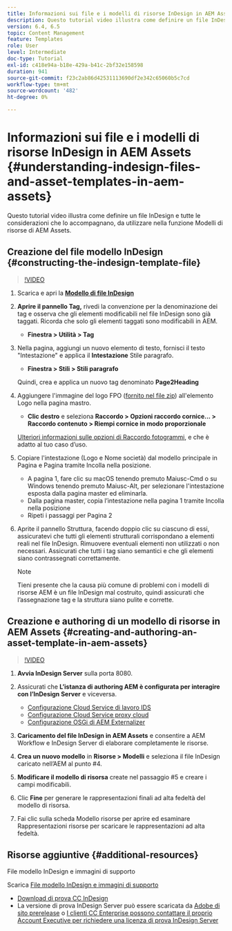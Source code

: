 ```yaml
---
title: Informazioni sui file e i modelli di risorse InDesign in AEM Assets
description: Questo tutorial video illustra come definire un file InDesign e tutte le considerazioni che lo accompagnano, da utilizzare nella funzione Modelli di risorse di AEM Assets.
version: 6.4, 6.5
topic: Content Management
feature: Templates
role: User
level: Intermediate
doc-type: Tutorial
exl-id: c418e94a-b18e-429a-b41c-2bf32e158598
duration: 941
source-git-commit: f23c2ab86d42531113690df2e342c65060b5c7cd
workflow-type: tm+mt
source-wordcount: '482'
ht-degree: 0%

---
```


# Informazioni sui file e i modelli di risorse InDesign in AEM Assets {#understanding-indesign-files-and-asset-templates-in-aem-assets}

Questo tutorial video illustra come definire un file InDesign e tutte le considerazioni che lo accompagnano, da utilizzare nella funzione Modelli di risorse di AEM Assets.

## Creazione del file modello InDesign {#constructing-the-indesign-template-file}

>[!VIDEO](https://video.tv.adobe.com/v/19293?quality=12&learn=on)

1. Scarica e apri la [**Modello di file InDesign**](assets/asset-templates-tutorial-video--supporting-files.zip)
2. **Aprire il pannello Tag,** rivedi la convenzione per la denominazione dei tag e osserva che gli elementi modificabili nel file InDesign sono già taggati. Ricorda che solo gli elementi taggati sono modificabili in AEM.

   * **Finestra > Utilità > Tag**

3. Nella pagina, aggiungi un nuovo elemento di testo, fornisci il testo &quot;Intestazione&quot; e applica il **Intestazione** Stile paragrafo.

   * **Finestra > Stili > Stili paragrafo**

   Quindi, crea e applica un nuovo tag denominato **Page2Heading**

4. Aggiungere l&#39;immagine del logo FPO ([fornito nel file zip](assets/asset-templates-tutorial-video--supporting-files.zip)) all&#39;elemento Logo nella pagina mastro.

   * **Clic destro** e seleziona **Raccordo > Opzioni raccordo cornice... > Raccordo contenuto > Riempi cornice in modo proporzionale**

   [Ulteriori informazioni sulle opzioni di Raccordo fotogrammi](https://helpx.adobe.com/indesign/using/frames-objects.html#fitting_objects_to_frames), e che è adatto al tuo caso d’uso.

5. Copiare l&#39;intestazione (Logo e Nome società) dal modello principale in Pagina e Pagina tramite Incolla nella posizione.

   * A pagina 1, fare clic su macOS tenendo premuto Maiusc-Cmd o su Windows tenendo premuto Maiusc-Alt, per selezionare l&#39;intestazione esposta dalla pagina master ed eliminarla.
   * Dalla pagina master, copia l’intestazione nella pagina 1 tramite Incolla nella posizione
   * Ripeti i passaggi per Pagina 2

6. Aprite il pannello Struttura, facendo doppio clic su ciascuno di essi, assicuratevi che tutti gli elementi strutturali corrispondano a elementi reali nel file InDesign. Rimuovere eventuali elementi non utilizzati o non necessari. Assicurati che tutti i tag siano semantici e che gli elementi siano contrassegnati correttamente.

   >[!NOTE]
   >
   >Tieni presente che la causa più comune di problemi con i modelli di risorse AEM è un file InDesign mal costruito, quindi assicurati che l’assegnazione tag e la struttura siano pulite e corrette.

## Creazione e authoring di un modello di risorse in AEM Assets {#creating-and-authoring-an-asset-template-in-aem-assets}

>[!VIDEO](https://video.tv.adobe.com/v/19294?quality=12&learn=on)

1. **Avvia InDesign Server** sulla porta 8080.
2. Assicurati che **L’istanza di authoring AEM è configurata per interagire con l’InDesign Server** e viceversa.

   * [Configurazione Cloud Service di lavoro IDS](http://localhost:4502/etc/cloudservices/proxy/ids.html)
   * [Configurazione Cloud Service proxy cloud](http://localhost:4502/etc/cloudservices/proxy.html)
   * [Configurazione OSGi di AEM Externalizer](http://localhost:4502/system/console/configMgr)

3. **Caricamento del file InDesign in AEM Assets** e consentire a AEM Workflow e InDesign Server di elaborare completamente le risorse.
4. **Crea un nuovo modello** in **Risorse > Modelli** e seleziona il file InDesign caricato nell’AEM al punto #4.
5. **Modificare il modello di risorsa** create nel passaggio #5 e creare i campi modificabili.
6. Clic **Fine** per generare le rappresentazioni finali ad alta fedeltà del modello di risorsa.
7. Fai clic sulla scheda Modello risorse per aprire ed esaminare Rappresentazioni risorse per scaricare le rappresentazioni ad alta fedeltà.

## Risorse aggiuntive {#additional-resources}

File modello InDesign e immagini di supporto

Scarica [File modello InDesign e immagini di supporto](assets/asset-templates-tutorial-video--supporting-files-1.zip)

* [Download di prova CC InDesign](https://creative.adobe.com/products/download/indesign)
* La versione di prova InDesign Server può essere scaricata da [Adobe di sito prerelease](https://www.adobeprerelease.com/) o [I clienti CC Enterprise possono contattare il proprio Account Executive per richiedere una licenza di prova InDesign Server](https://www.adobe.com/products/indesignserver/faq.html)
